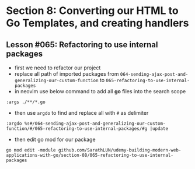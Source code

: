 # Section 8: Converting our HTML to Go Templates, and creating handlers

## Lesson #065: Refactoring to use internal packages

- first we need to refactor our project
- replace all path of imported packages from `064-sending-ajax-post-and-generalizing-our-custom-function`  to `065-refactoring-to-use-internal-packages`
- in neovim use below command to add all **go** files into the search scope 

```vim
:args ./**/*.go
```

- then use `argdo` to find and replace all with `#` as delimiter

```vim
:argdo %s#/064-sending-ajax-post-and-generalizing-our-custom-function/#/065-refactoring-to-use-internal-packages/#g |update
```

- then edit go mod for our package

```shell
go mod edit -module github.com/SarathLUN/udemy-building-modern-web-applications-with-go/section-08/065-refactoring-to-use-internal-packages
```


